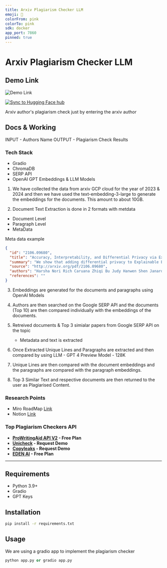 ```yaml
---
title: Arxiv Plagiarism Checker LLM
emoji: 🚀
colorFrom: pink
colorTo: pink
sdk: docker
app_port: 7860
pinned: true
---
```


# Arxiv Plagiarism Checker LLM

## Demo Link

![Demo Link](https://huggingface.co/spaces/asach/arxiv-plagiarism-checker-Ilm)

[![Sync to Hugging Face hub](https://github.com/gamingflexer/arxiv-plagiarism-checker-llm/actions/workflows/main.yml/badge.svg)](https://github.com/gamingflexer/arxiv-plagiarism-checker-llm/actions/workflows/main.yml)

Arxiv author's plagiarism check just by entering the arxiv author

## Docs & Working

INPUT - Authors Name
OUTPUT - Plagiarism Check Results

### Tech Stack

- Gradio
- ChromaDB
- SERP API
- OpenAI GPT Embeddings & LLM Models

1. We have collected the data from arxiv GCP cloud for the year of 2023 & 2024 and then we have used the text-embedding-3-large to generate the embeddings for the documents. This amount to about 10GB.

2. Document Text Extraction is done in 2 formats with metdata

- Document Level
- Paragraph Level
- MetaData

Meta data example

```json
{
  "id": "2106.09680",
  "title": "Accuracy, Interpretability, and Differential Privacy via Explainable Boosting",
  "summary": "We show that adding differential privacy to Explainable Boosting Machines\n(EBMs), a recent method for training interpretable ML models, yields\nstate-of-the-art accuracy while protecting privacy. Our experiments on multiple\nclassification and regression datasets show that DP-EBM models suffer\nsurprisingly little accuracy loss even with strong differential privacy\nguarantees. In addition to high accuracy, two other benefits of applying DP to\nEBMs are: a) trained models provide exact global and local interpretability,\nwhich is often important in settings where differential privacy is needed; and\nb) the models can be edited after training without loss of privacy to correct\nerrors which DP noise may have introduced.",
  "source": "http://arxiv.org/pdf/2106.09680",
  "authors": "Harsha Nori Rich Caruana Zhiqi Bu Judy Hanwen Shen Janardhan Kulkarni",
  "references": ""
}
```
3. Embeddings are generated for the documents and paragraphs using OpenAI Models

4. Authors are then searched on the Google SERP API and the documents (Top 10) are then compared individually with the embeddings of the documents.

5. Retreived documents & Top 3 simialar papers from Google SERP API on the topic
    - Metadata and text is extracted 

6. Once Extracted Unique Lines and Paragraphs are extracted and then compared by using LLM - GPT 4 Preview Model - 128K

7. Unique Lines are then compared with the document embeddings and the paragraphs are compared with the paragraph embeddings.

8. Top 3 Similar Text and respective documents are then returned to the user as Plagiarised Content.


### Research Points

- Miro RoadMap [Link](https://miro.com/app/board/uXjVN8HgXk8=/)
- Notion [Link](https://gamingflexer.notion.site/Arxiv-983d173f46c1426caa9dab319f4ddb3d?pvs=4)

### Top Plagiarism Checkers API

- **[ProWritingAid API V2](https://cloud.prowritingaid.com/analysis/swagger/ui/index) - Free Plan**
- **[Unicheck](https://unicheck.com/plagiarism-checker-api) - Request Demo**
- **[Copyleaks]() - Request Demo** 
- **[EDEN AI](https://www.edenai.co/feature/plagiarism-detection) - Free Plan**
----

## Requirements

- Python 3.9+
- Gradio
- GPT Keys

## Installation

```bash
pip install -r requirements.txt
```

## Usage

We are using a gradio app to implement the plagiarism checker

```python
python app.py or gradio app.py
```